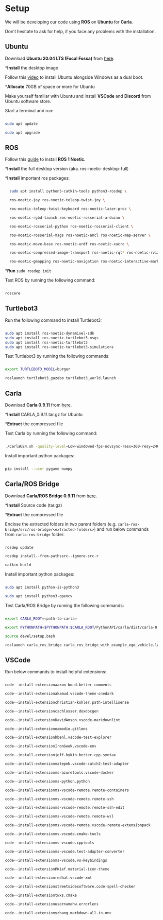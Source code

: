 
# Setup

We will be developing our code using **ROS** on **Ubuntu** for **Carla**.

Don't hesitate to ask for help, if you face any problems with the installation.

## Ubuntu

Download **Ubuntu 20.04 LTS (Focal Fossa)** from [here](https://releases.ubuntu.com/20.04/).

***Install** the desktop image

Follow this [video](https://www.youtube.com/watch?v=GXxTxBPKecQ) to install Ubuntu alongside Windows as a dual boot.

***Allocate** 70GB of space or more for Ubuntu

Make yourself familiar with Ubuntu and install **VSCode** and **Discord** from Ubuntu software store.

Start a terminal and run:

```bash

sudo apt update

sudo apt upgrade

```

## ROS

Follow this [guide](http://wiki.ros.org/noetic/Installation/Ubuntu) to install **ROS 1 Noetic**.

***Install** the full desktop version (aka. ros-noetic-desktop-full)

***Install** important ros packages:

```bash

  sudo apt install python3-catkin-tools python3-rosdep \

  ros-noetic-joy ros-noetic-teleop-twist-joy \

  ros-noetic-teleop-twist-keyboard ros-noetic-laser-proc \

  ros-noetic-rgbd-launch ros-noetic-rosserial-arduino \

  ros-noetic-rosserial-python ros-noetic-rosserial-client \

  ros-noetic-rosserial-msgs ros-noetic-amcl ros-noetic-map-server \

  ros-noetic-move-base ros-noetic-urdf ros-noetic-xacro \

  ros-noetic-compressed-image-transport ros-noetic-rqt* ros-noetic-rviz \

  ros-noetic-gmapping ros-noetic-navigation ros-noetic-interactive-markers

```

***Run** `sudo rosdep init`

Test ROS by running the following command:

```bash

roscore

```

## Turtlebot3

Run the following command to install Turtlebot3:

```bash

sudo apt install ros-noetic-dynamixel-sdk
sudo apt install ros-noetic-turtlebot3-msgs
sudo apt install ros-noetic-turtlebot3
sudo apt install ros-noetic-turtlebot3-simulations

```

Test Turtlebot3 by running the following commands:

```bash

export TURTLEBOT3_MODEL=burger

roslaunch turtlebot3_gazebo turtlebot3_world.launch

```

## Carla

Download **Carla 0.9.11** from [here](https://github.com/carla-simulator/carla/releases/tag/0.9.11/).

***Install** CARLA_0.9.11.tar.gz for Ubuntu

***Extract** the compressed file

Test Carla by running the following command:

```bash

./CarlaUE4.sh -quality-level=Low-windowed-fps-novsync-resx=360-resy=240

```

Install important python packages:

```bash

pip install --user pygame numpy

```

## Carla/ROS Bridge

Download **Carla/ROS Bridge 0.9.11** from [here](https://github.com/carla-simulator/ros-bridge/releases/tag/0.9.11).

***Install** Source code (tar.gz)

***Extract** the compressed file

Enclose the extracted folders in two parent folders (e.g. `carla-ros-bridge/src/ros-bridge/<extracted-folders>`) and run below commands from `carla-ros-bridge` folder:

```bash

rosdep update

rosdep install--from-pathssrc--ignore-src-r

catkin build

```

Install important python packages:

```bash

sudo apt install python-is-python3

sudo apt install python3-opencv

```

Test Carla/ROS Bridge by running the following commands:

```bash

export CARLA_ROOT=<path-to-carla>

export PYTHONPATH=$PYTHONPATH:$CARLA_ROOT/PythonAPI/carla/dist/carla-0.9.11-py3.7-linux-x86_64.egg:$CARLA_ROOT/PythonAPI/carla

source devel/setup.bash

roslaunch carla_ros_bridge carla_ros_bridge_with_example_ego_vehicle.launch

```

## VSCode

Run below commands to install helpful extensions:

```bash

code--install-extensionaaron-bond.better-comments

code--install-extensionakamud.vscode-theme-onedark

code--install-extensionchristian-kohler.path-intellisense

code--install-extensioncschlosser.doxdocgen

code--install-extensionDavidAnson.vscode-markdownlint

code--install-extensioneamodio.gitlens

code--install-extensionhbenl.vscode-test-explorer

code--install-extensionIronGeek.vscode-env

code--install-extensionjeff-hykin.better-cpp-syntax

code--install-extensionmatepek.vscode-catch2-test-adapter

code--install-extensionms-azuretools.vscode-docker

code--install-extensionms-python.python

code--install-extensionms-vscode-remote.remote-containers

code--install-extensionms-vscode-remote.remote-ssh

code--install-extensionms-vscode-remote.remote-ssh-edit

code--install-extensionms-vscode-remote.remote-wsl

code--install-extensionms-vscode-remote.vscode-remote-extensionpack

code--install-extensionms-vscode.cmake-tools

code--install-extensionms-vscode.cpptools

code--install-extensionms-vscode.test-adapter-converter

code--install-extensionms-vscode.vs-keybindings

code--install-extensionPKief.material-icon-theme

code--install-extensionredhat.vscode-xml

code--install-extensionstreetsidesoftware.code-spell-checker

code--install-extensiontwxs.cmake

code--install-extensionusernamehw.errorlens

code--install-extensionyzhang.markdown-all-in-one

```
